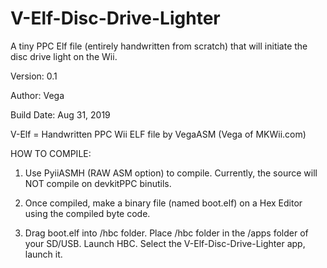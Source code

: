 # V-Elf-Disc-Drive-Lighter
A tiny PPC Elf file (entirely handwritten from scratch) that will initiate the disc drive light on the Wii.

Version: 0.1

Author: Vega

Build Date: Aug 31, 2019

V-Elf = Handwritten PPC Wii ELF file by VegaASM (Vega of MKWii.com)

HOW TO COMPILE:

1. Use PyiiASMH (RAW ASM option) to compile. Currently, the source will NOT compile on devkitPPC binutils.

2. Once compiled, make a binary file (named boot.elf) on a Hex Editor using the compiled byte code.

3. Drag boot.elf into /hbc folder. Place /hbc folder in the /apps folder of your SD/USB. Launch HBC. Select the V-Elf-Disc-Drive-Lighter app, launch it.
